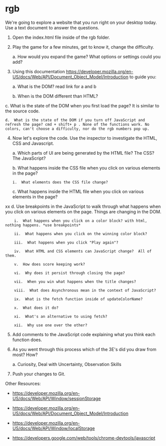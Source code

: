 # rgb
We&#39;re going to explore a website that you run right on your desktop today. Use a text document to answer the questions.

1.  Open the index.html file inside of the rgb folder. 

2.  Play the game for a few minutes, get to know it, change the difficulty. 

    a.  How would you expand the game? What options or settings could you add? 

3.  Using this documentation https://developer.mozilla.org/en-US/docs/Web/API/Document_Object_Model/Introduction to guide you: 

    a.  What is the DOM? read link for a and b

    b.  When is the DOM different than HTML?



   c.  What is the state of the DOM when you first load the page? It is similar to the source code.

    d.  What is the state of the DOM if you turn off JavaScript and refresh the page? cmd + shift+ p . None of the functions work. No colors, can't choose a difficulty, nor do the rgb numbers pop up.

4.  Now let's explore the code. Use the inspector to investigate the HTML, CSS and Javascript. 

    a.  Which parts of UI are being generated by the HTML file? The CSS? The JavaScript? 

    b.  What happens inside the CSS file when you click on various elements in the page? 

        i.  What elements does the CSS file change? 
            

    c.  What happens inside the HTML file when you click on various elements in the page? 

   xx d.  Use breakpoints in the JavaScript to walk through what happens when you click on various elements on the page. Things are changing in the DOM.

        i.  What happens when you click on a color block? with html, nothing happens. *use breakpoints*

        ii.  What happens when you click on the winning color block? 

        iii.  What happens when you click "Play again"? 

        iv.  What HTML and CSS elements can JavaScript change?  All of them.

        v.  How does score keeping work? 

        vi.  Why does it persist through closing the page? 

        vii.  When you win what happens when the title changes? 

        viii.  What does Asynchronous mean in the context of JavaScript? 

        ix.  What is the fetch function inside of updateColorName? 

        x.  What does it do? 

        xi.  What's an alternative to using fetch? 

        xii.  Why use one over the other? 

5.  Add comments to the JavaScript code explaining what you think each function does. 

6.  As you went through this process which of the 3E's did you draw from most? How?

    a.  Curiosity, Deal with Uncertainty, Observation Skills

7.  Push your changes to Git.

Other Resources: 

- https://developer.mozilla.org/en-US/docs/Web/API/Window/sessionStorage

- https://developer.mozilla.org/en-US/docs/Web/API/Document_Object_Model/Introduction

- https://developer.mozilla.org/en-US/docs/Web/API/Window/localStorage

- https://developers.google.com/web/tools/chrome-devtools/javascript
